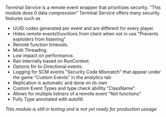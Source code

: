 Terminal Service is a remote event wrapper that prioritizes security. "This module does 0 data compression"
Terminal Service offers many security features such as

- 	UUID codes generated per event and are different for every player.
- 	Hides remote events\functions from client when not in use "Prevents exploiters from listening"
- 	Remote function timeouts.
- 	Multi Threading.
- 	Low impact on performance.
- 	Ran Internally based on RunContext.
- 	Options for bi-Directional events.
- 	Logging for SCM events "Security Code Mismatch" that appear under the game "Custom Events" in the analytics tab
- 	Replication is automatic and done on its own
- 	Custom Event Types and type check abillity "ClassName".
- 	Allows for multiple listners of a remote event "Not functions"
- 	Fully Type annotated with autofill.


_This module is still in testing and is not yet ready for production ussage_

